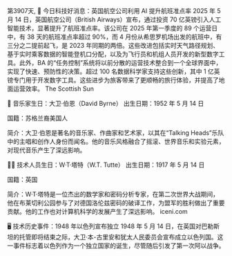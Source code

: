 第3907天,   🎉 今日科技好消息：英国航空公司利用 AI 提升航班准点率
2025 年 5 月 14 日，英国航空公司（British Airways）宣布，通过投资 70 亿英镑引入人工智能技术，显著提升了航班准点率。该公司在 2025 年第一季度的 89 个运营日中，有 38 天的航班准点率超过 90%，而 4 月份从希思罗机场出发的航班中，有三分之二提前起飞，是 2023 年同期的两倍。这些改进包括实时天气路径规划、基于实时乘客数据的智能登机口分配，以及为飞行员和机组人员开发的新型数字工具。此外，BA 的“任务控制”系统将以前分散的运营技术整合到一个全球界面中，实现了快速、预防性的决策。超过 100 名数据科学家支持这些创新，其中 1 亿英镑专门用于开发数字工具。这些进步为旅客带来了更顺畅的旅行体验，并提高了地面运营效率。
The Scottish Sun

🎵 音乐家生日：大卫·伯恩（David Byrne）
出生日期：1952 年 5 月 14 日

国籍：苏格兰裔美国人

简介：大卫·伯恩是著名的音乐家、作曲家和艺术家，以其在“Talking Heads”乐队中的主唱和创作人身份而闻名。他的音乐风格融合了摇滚、世界音乐和实验元素，对现代音乐产生了深远影响。

👨‍🔬 技术人员生日：W·T·塔特（W.T. Tutte）
出生日期：1917 年 5 月 14 日

国籍：英国

简介：W·T·塔特是一位杰出的数学家和密码分析专家，在第二次世界大战期间，他在布莱切利公园参与了对德国洛伦兹密码的破译工作，为盟军的胜利做出了重要贡献。他的工作也对计算机科学的发展产生了深远影响。
iceni.com

🖥️ 技术历史事件：1948 年以色列宣布独立
1948 年 5 月 14 日，在英国对巴勒斯坦的托管即将结束之际，大卫·本-古里安和犹太人民委员会宣布成立以色列国。这一事件标志着以色列作为一个独立国家的诞生，尽管随后引发了第一次阿以战争。